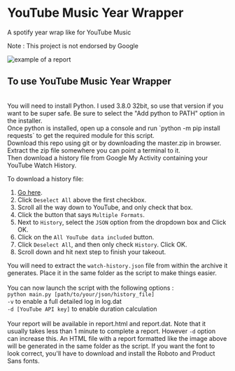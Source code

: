# YouTube Music Year Wrapper
A spotify year wrap like for YouTube Music

Note : This project is not endorsed by Google

![example of a report](https://raw.githubusercontent.com/cinfulsinamon/gmusic_wrapped/master/example_report.png)

## To use YouTube Music Year Wrapper
<br>
You will need to install Python. I used 3.8.0 32bit, so use that version if you want to be super safe.
Be sure to select the "Add python to PATH" option in the installer.
<br>
Once python is installed, open up a console and run `python -m pip install requests` to get the required module for this script.
<br>
Download this repo using git or by downloading the master.zip in browser.
<br>
Extract the zip file somewhere you can point a terminal to it.
<br>
Then download a history file from Google My Activity containing your YouTube Watch History.
<br>

To download a history file: 
1) <a href="https://takeout.google.com/"> Go here</a>. 
2) Click `Deselect All` above the first checkbox.
3) Scroll all the way down to YouTube, and only check that box. 
4) Click the button that says `Multiple Formats`.
5) Next to `History`, select the `JSON` option from the dropdown box and Click OK.
6) Click on the `All YouTube data included` button. 
7) Click `Deselect All`, and then only check `History`. Click OK. 
8) Scroll down and hit next step to finish your takeout. 

You will need to extract the `watch-history.json` file from within the archive it generates. Place it in the same folder as the script to make things easier.
<br><br>
You can now launch the script with the following options :
<br>
`python main.py [path/to/your/json/history_file]`
<br>
`-v` to enable a full detailed log in log.dat
<br>
`-d [YouTube API key]` to enable duration calculation
<br>
<br>
Your report will be available in report.html and report.dat. Note that it usually takes less than 1 minute to complete a report. However `-d` option can increase this.
An HTML file with a report formatted like the image above will be generated in the same folder as the script.
If you want the font to look correct, you'll have to download and install the Roboto and Product Sans fonts.
